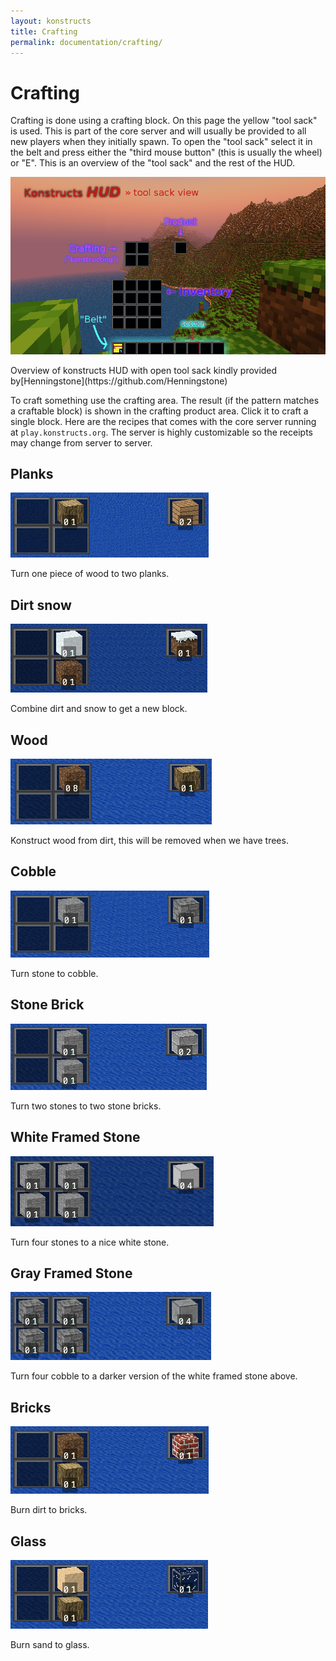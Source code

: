 ```yaml
---
layout: konstructs
title: Crafting
permalink: documentation/crafting/
---
```


# Crafting

Crafting is done using a crafting block. On this page the yellow "tool sack" is used. This is part of the core server and will usually be provided to all new players when they initially spawn. To open the "tool sack" select it in the belt and press either the "third mouse button" (this is usually the wheel) or "E". This is an overview of the "tool sack" and the rest of the HUD.

![Tool sack in HUD](/images/documentation/HUD.png)
<p class="image-with-caption">
Overview of konstructs HUD with open tool sack kindly provided by[Henningstone](https://github.com/Henningstone)
</p>

To craft something use the crafting area. The result (if the pattern matches a craftable block) is shown in the crafting product area. Click it to craft a single block. Here are the recipes that comes with the core server running at `play.konstructs.org`. The server is highly customizable so the receipts may change from server to server.

## Planks

![Planks](/images/documentation/planks.png)
<p class="image-with-caption">
Turn one piece of wood to two planks.
</p>

## Dirt snow
![Snow Dirt](/images/documentation/snowdirt.png)
<p class="image-with-caption">
Combine dirt and snow to get a new block.
</p>

## Wood
![Snow Dirt](/images/documentation/wood.png)
<p class="image-with-caption">
Konstruct wood from dirt, this will be removed when we have trees.
</p>

## Cobble
![Snow Dirt](/images/documentation/cobble.png)
<p class="image-with-caption">
Turn stone to cobble.
</p>

## Stone Brick
![Snow Dirt](/images/documentation/stone-brick.png)
<p class="image-with-caption">
Turn two stones to two stone bricks.
</p>

## White Framed Stone
![Snow Dirt](/images/documentation/white-stone.png)
<p class="image-with-caption">
Turn four stones to a nice white stone.
</p>

## Gray Framed Stone
![Snow Dirt](/images/documentation/gray-stone.png)
<p class="image-with-caption">
Turn four cobble to a darker version of the white framed stone above.
</p>

## Bricks
![Snow Dirt](/images/documentation/bricks.png)
<p class="image-with-caption">
Burn dirt to bricks.
</p>

## Glass
![Snow Dirt](/images/documentation/glass.png)
<p class="image-with-caption">
Burn sand to glass.
</p>
